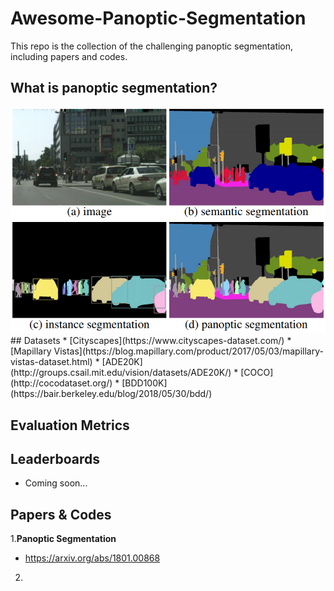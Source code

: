 # Awesome-Panoptic-Segmentation
This repo is the collection of the challenging panoptic segmentation, including papers and codes.

## What is panoptic segmentation?
<div align="center">
<img src="Selection_066.png">
 </div>
## Datasets
* [Cityscapes](https://www.cityscapes-dataset.com/)
* [Mapillary Vistas](https://blog.mapillary.com/product/2017/05/03/mapillary-vistas-dataset.html)
* [ADE20K](http://groups.csail.mit.edu/vision/datasets/ADE20K/)
* [COCO](http://cocodataset.org/)
* [BDD100K](https://bair.berkeley.edu/blog/2018/05/30/bdd/)

## Evaluation Metrics

## Leaderboards
* Coming soon...

## Papers & Codes
1.**Panoptic Segmentation**
* https://arxiv.org/abs/1801.00868
2.
